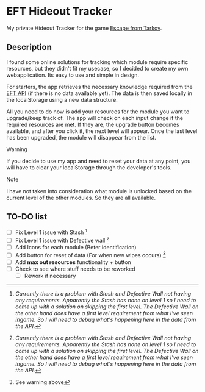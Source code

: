 # EFT Hideout Tracker

My private Hideout Tracker for the game [Escape from Tarkov](https://www.escapefromtarkov.com/).

## Description
I found some online solutions for tracking which module require specific resources, but they didn't fit my usecase, so I decided to create my own webapplication. Its easy to use and simple in design.

For starters, the app retrieves the necessary knowledge required from the [EFT API](https://tarkov.dev/api/) (if there is no data available yet). The data is then saved locally in the localStorage using a new data structure.

All you need to do now is add your resources for the module you want to upgrade/keep track of. The app will check on each input change if the required resources are met. If they are, the upgrade button becomes available, and after you click it, the next level will appear. Once the last level has been upgraded, the module will disappear from the list.

> [!WARNING]
> If you decide to use my app and need to reset your data at any point, you will have to clear your localStorage through the developer's tools.

> [!NOTE]
> I have not taken into consideration what module is unlocked based on the current level of the other modules. So they are all available.

## TO-DO list

- [ ] Fix Level 1 issue with Stash [^1]
- [ ] Fix Level 1 issue with Defective wall [^1]
- [ ] Add Icons for each module (Beter identification)
- [ ] Add button for reset of data (For when new wipes occurs) [^2]
- [ ] Add **max out resources** functionality + button
- [ ] Check to see where stuff needs to be reworked
  - [ ] Rework if necessary

[^1]: *Currently there is a problem with Stash and Defective Wall not having any requirements. Apparently the Stash has none on level 1 so I need to come up with a solution on skipping the first level. The Defective Wall on the other hand does have a first level requirement from what I've seen ingame. So I will need to debug what's happening here in the data from the API.*
[^2]: See warning above
